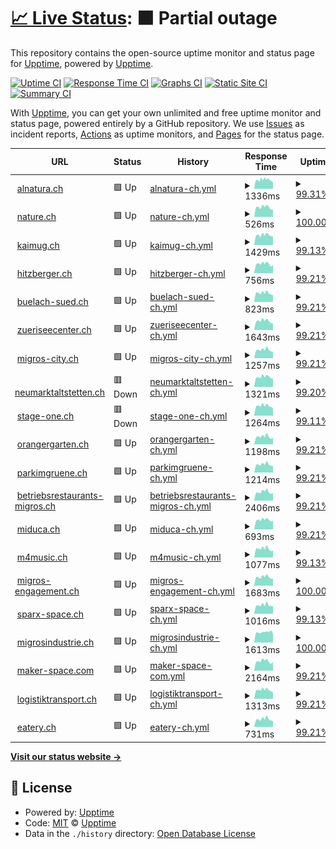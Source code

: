 # [📈 Live Status](https://upptime.github.io/upptime): <!--live status--> **🟧 Partial outage**

This repository contains the open-source uptime monitor and status page for [Upptime](https://upptime.js.org), powered by [Upptime](https://github.com/upptime/upptime).

[![Uptime CI](https://github.com/ASchmidt1024/uptime/workflows/Uptime%20CI/badge.svg)](https://github.com/ASchmidt1024/uptime/actions?query=workflow%3A%22Uptime+CI%22)
[![Response Time CI](https://github.com/ASchmidt1024/uptime/workflows/Response%20Time%20CI/badge.svg)](https://github.com/ASchmidt1024/uptime/actions?query=workflow%3A%22Response+Time+CI%22)
[![Graphs CI](https://github.com/ASchmidt1024/uptime/workflows/Graphs%20CI/badge.svg)](https://github.com/ASchmidt1024/uptime/actions?query=workflow%3A%22Graphs+CI%22)
[![Static Site CI](https://github.com/ASchmidt1024/uptime/workflows/Static%20Site%20CI/badge.svg)](https://github.com/ASchmidt1024/uptime/actions?query=workflow%3A%22Static+Site+CI%22)
[![Summary CI](https://github.com/ASchmidt1024/uptime/workflows/Summary%20CI/badge.svg)](https://github.com/ASchmidt1024/uptime/actions?query=workflow%3A%22Summary+CI%22)

With [Upptime](https://upptime.js.org), you can get your own unlimited and free uptime monitor and status page, powered entirely by a GitHub repository. We use [Issues](https://github.com/upptime/upptime/issues) as incident reports, [Actions](https://github.com/ASchmidt1024/uptime/actions) as uptime monitors, and [Pages](https://upptime.github.io/upptime) for the status page.

<!--start: status pages-->
<!-- This summary is generated by Upptime (https://github.com/upptime/upptime) -->
<!-- Do not edit this manually, your changes will be overwritten -->
<!-- prettier-ignore -->
| URL | Status | History | Response Time | Uptime |
| --- | ------ | ------- | ------------- | ------ |
| <img alt="" src="https://icons.duckduckgo.com/ip3/www.alnatura.ch.ico" height="13"> [alnatura.ch](https://www.alnatura.ch/) | 🟩 Up | [alnatura-ch.yml](https://github.com/ASchmidt1024/uptime/commits/HEAD/history/alnatura-ch.yml) | <details><summary><img alt="Response time graph" src="./graphs/alnatura-ch/response-time-week.png" height="20"> 1336ms</summary><br><a href="https://ASchmidt1024.github.io/uptime/history/alnatura-ch"><img alt="Response time 1031" src="https://img.shields.io/endpoint?url=https%3A%2F%2Fraw.githubusercontent.com%2FASchmidt1024%2Fuptime%2FHEAD%2Fapi%2Falnatura-ch%2Fresponse-time.json"></a><br><a href="https://ASchmidt1024.github.io/uptime/history/alnatura-ch"><img alt="24-hour response time 2938" src="https://img.shields.io/endpoint?url=https%3A%2F%2Fraw.githubusercontent.com%2FASchmidt1024%2Fuptime%2FHEAD%2Fapi%2Falnatura-ch%2Fresponse-time-day.json"></a><br><a href="https://ASchmidt1024.github.io/uptime/history/alnatura-ch"><img alt="7-day response time 1336" src="https://img.shields.io/endpoint?url=https%3A%2F%2Fraw.githubusercontent.com%2FASchmidt1024%2Fuptime%2FHEAD%2Fapi%2Falnatura-ch%2Fresponse-time-week.json"></a><br><a href="https://ASchmidt1024.github.io/uptime/history/alnatura-ch"><img alt="30-day response time 1031" src="https://img.shields.io/endpoint?url=https%3A%2F%2Fraw.githubusercontent.com%2FASchmidt1024%2Fuptime%2FHEAD%2Fapi%2Falnatura-ch%2Fresponse-time-month.json"></a><br><a href="https://ASchmidt1024.github.io/uptime/history/alnatura-ch"><img alt="1-year response time 1031" src="https://img.shields.io/endpoint?url=https%3A%2F%2Fraw.githubusercontent.com%2FASchmidt1024%2Fuptime%2FHEAD%2Fapi%2Falnatura-ch%2Fresponse-time-year.json"></a></details> | <details><summary><a href="https://ASchmidt1024.github.io/uptime/history/alnatura-ch">99.31%</a></summary><a href="https://ASchmidt1024.github.io/uptime/history/alnatura-ch"><img alt="All-time uptime 99.80%" src="https://img.shields.io/endpoint?url=https%3A%2F%2Fraw.githubusercontent.com%2FASchmidt1024%2Fuptime%2FHEAD%2Fapi%2Falnatura-ch%2Fuptime.json"></a><br><a href="https://ASchmidt1024.github.io/uptime/history/alnatura-ch"><img alt="24-hour uptime 95.19%" src="https://img.shields.io/endpoint?url=https%3A%2F%2Fraw.githubusercontent.com%2FASchmidt1024%2Fuptime%2FHEAD%2Fapi%2Falnatura-ch%2Fuptime-day.json"></a><br><a href="https://ASchmidt1024.github.io/uptime/history/alnatura-ch"><img alt="7-day uptime 99.31%" src="https://img.shields.io/endpoint?url=https%3A%2F%2Fraw.githubusercontent.com%2FASchmidt1024%2Fuptime%2FHEAD%2Fapi%2Falnatura-ch%2Fuptime-week.json"></a><br><a href="https://ASchmidt1024.github.io/uptime/history/alnatura-ch"><img alt="30-day uptime 99.80%" src="https://img.shields.io/endpoint?url=https%3A%2F%2Fraw.githubusercontent.com%2FASchmidt1024%2Fuptime%2FHEAD%2Fapi%2Falnatura-ch%2Fuptime-month.json"></a><br><a href="https://ASchmidt1024.github.io/uptime/history/alnatura-ch"><img alt="1-year uptime 99.80%" src="https://img.shields.io/endpoint?url=https%3A%2F%2Fraw.githubusercontent.com%2FASchmidt1024%2Fuptime%2FHEAD%2Fapi%2Falnatura-ch%2Fuptime-year.json"></a></details>
| <img alt="" src="https://icons.duckduckgo.com/ip3/nature.ch.ico" height="13"> [nature.ch](https://nature.ch/) | 🟩 Up | [nature-ch.yml](https://github.com/ASchmidt1024/uptime/commits/HEAD/history/nature-ch.yml) | <details><summary><img alt="Response time graph" src="./graphs/nature-ch/response-time-week.png" height="20"> 526ms</summary><br><a href="https://ASchmidt1024.github.io/uptime/history/nature-ch"><img alt="Response time 642" src="https://img.shields.io/endpoint?url=https%3A%2F%2Fraw.githubusercontent.com%2FASchmidt1024%2Fuptime%2FHEAD%2Fapi%2Fnature-ch%2Fresponse-time.json"></a><br><a href="https://ASchmidt1024.github.io/uptime/history/nature-ch"><img alt="24-hour response time 397" src="https://img.shields.io/endpoint?url=https%3A%2F%2Fraw.githubusercontent.com%2FASchmidt1024%2Fuptime%2FHEAD%2Fapi%2Fnature-ch%2Fresponse-time-day.json"></a><br><a href="https://ASchmidt1024.github.io/uptime/history/nature-ch"><img alt="7-day response time 526" src="https://img.shields.io/endpoint?url=https%3A%2F%2Fraw.githubusercontent.com%2FASchmidt1024%2Fuptime%2FHEAD%2Fapi%2Fnature-ch%2Fresponse-time-week.json"></a><br><a href="https://ASchmidt1024.github.io/uptime/history/nature-ch"><img alt="30-day response time 642" src="https://img.shields.io/endpoint?url=https%3A%2F%2Fraw.githubusercontent.com%2FASchmidt1024%2Fuptime%2FHEAD%2Fapi%2Fnature-ch%2Fresponse-time-month.json"></a><br><a href="https://ASchmidt1024.github.io/uptime/history/nature-ch"><img alt="1-year response time 642" src="https://img.shields.io/endpoint?url=https%3A%2F%2Fraw.githubusercontent.com%2FASchmidt1024%2Fuptime%2FHEAD%2Fapi%2Fnature-ch%2Fresponse-time-year.json"></a></details> | <details><summary><a href="https://ASchmidt1024.github.io/uptime/history/nature-ch">100.00%</a></summary><a href="https://ASchmidt1024.github.io/uptime/history/nature-ch"><img alt="All-time uptime 100.00%" src="https://img.shields.io/endpoint?url=https%3A%2F%2Fraw.githubusercontent.com%2FASchmidt1024%2Fuptime%2FHEAD%2Fapi%2Fnature-ch%2Fuptime.json"></a><br><a href="https://ASchmidt1024.github.io/uptime/history/nature-ch"><img alt="24-hour uptime 100.00%" src="https://img.shields.io/endpoint?url=https%3A%2F%2Fraw.githubusercontent.com%2FASchmidt1024%2Fuptime%2FHEAD%2Fapi%2Fnature-ch%2Fuptime-day.json"></a><br><a href="https://ASchmidt1024.github.io/uptime/history/nature-ch"><img alt="7-day uptime 100.00%" src="https://img.shields.io/endpoint?url=https%3A%2F%2Fraw.githubusercontent.com%2FASchmidt1024%2Fuptime%2FHEAD%2Fapi%2Fnature-ch%2Fuptime-week.json"></a><br><a href="https://ASchmidt1024.github.io/uptime/history/nature-ch"><img alt="30-day uptime 100.00%" src="https://img.shields.io/endpoint?url=https%3A%2F%2Fraw.githubusercontent.com%2FASchmidt1024%2Fuptime%2FHEAD%2Fapi%2Fnature-ch%2Fuptime-month.json"></a><br><a href="https://ASchmidt1024.github.io/uptime/history/nature-ch"><img alt="1-year uptime 100.00%" src="https://img.shields.io/endpoint?url=https%3A%2F%2Fraw.githubusercontent.com%2FASchmidt1024%2Fuptime%2FHEAD%2Fapi%2Fnature-ch%2Fuptime-year.json"></a></details>
| <img alt="" src="https://icons.duckduckgo.com/ip3/www.kaimug.ch.ico" height="13"> [kaimug.ch](https://www.kaimug.ch/) | 🟩 Up | [kaimug-ch.yml](https://github.com/ASchmidt1024/uptime/commits/HEAD/history/kaimug-ch.yml) | <details><summary><img alt="Response time graph" src="./graphs/kaimug-ch/response-time-week.png" height="20"> 1429ms</summary><br><a href="https://ASchmidt1024.github.io/uptime/history/kaimug-ch"><img alt="Response time 1122" src="https://img.shields.io/endpoint?url=https%3A%2F%2Fraw.githubusercontent.com%2FASchmidt1024%2Fuptime%2FHEAD%2Fapi%2Fkaimug-ch%2Fresponse-time.json"></a><br><a href="https://ASchmidt1024.github.io/uptime/history/kaimug-ch"><img alt="24-hour response time 3129" src="https://img.shields.io/endpoint?url=https%3A%2F%2Fraw.githubusercontent.com%2FASchmidt1024%2Fuptime%2FHEAD%2Fapi%2Fkaimug-ch%2Fresponse-time-day.json"></a><br><a href="https://ASchmidt1024.github.io/uptime/history/kaimug-ch"><img alt="7-day response time 1429" src="https://img.shields.io/endpoint?url=https%3A%2F%2Fraw.githubusercontent.com%2FASchmidt1024%2Fuptime%2FHEAD%2Fapi%2Fkaimug-ch%2Fresponse-time-week.json"></a><br><a href="https://ASchmidt1024.github.io/uptime/history/kaimug-ch"><img alt="30-day response time 1122" src="https://img.shields.io/endpoint?url=https%3A%2F%2Fraw.githubusercontent.com%2FASchmidt1024%2Fuptime%2FHEAD%2Fapi%2Fkaimug-ch%2Fresponse-time-month.json"></a><br><a href="https://ASchmidt1024.github.io/uptime/history/kaimug-ch"><img alt="1-year response time 1122" src="https://img.shields.io/endpoint?url=https%3A%2F%2Fraw.githubusercontent.com%2FASchmidt1024%2Fuptime%2FHEAD%2Fapi%2Fkaimug-ch%2Fresponse-time-year.json"></a></details> | <details><summary><a href="https://ASchmidt1024.github.io/uptime/history/kaimug-ch">99.13%</a></summary><a href="https://ASchmidt1024.github.io/uptime/history/kaimug-ch"><img alt="All-time uptime 99.75%" src="https://img.shields.io/endpoint?url=https%3A%2F%2Fraw.githubusercontent.com%2FASchmidt1024%2Fuptime%2FHEAD%2Fapi%2Fkaimug-ch%2Fuptime.json"></a><br><a href="https://ASchmidt1024.github.io/uptime/history/kaimug-ch"><img alt="24-hour uptime 93.88%" src="https://img.shields.io/endpoint?url=https%3A%2F%2Fraw.githubusercontent.com%2FASchmidt1024%2Fuptime%2FHEAD%2Fapi%2Fkaimug-ch%2Fuptime-day.json"></a><br><a href="https://ASchmidt1024.github.io/uptime/history/kaimug-ch"><img alt="7-day uptime 99.13%" src="https://img.shields.io/endpoint?url=https%3A%2F%2Fraw.githubusercontent.com%2FASchmidt1024%2Fuptime%2FHEAD%2Fapi%2Fkaimug-ch%2Fuptime-week.json"></a><br><a href="https://ASchmidt1024.github.io/uptime/history/kaimug-ch"><img alt="30-day uptime 99.75%" src="https://img.shields.io/endpoint?url=https%3A%2F%2Fraw.githubusercontent.com%2FASchmidt1024%2Fuptime%2FHEAD%2Fapi%2Fkaimug-ch%2Fuptime-month.json"></a><br><a href="https://ASchmidt1024.github.io/uptime/history/kaimug-ch"><img alt="1-year uptime 99.75%" src="https://img.shields.io/endpoint?url=https%3A%2F%2Fraw.githubusercontent.com%2FASchmidt1024%2Fuptime%2FHEAD%2Fapi%2Fkaimug-ch%2Fuptime-year.json"></a></details>
| <img alt="" src="https://icons.duckduckgo.com/ip3/www.hitzberger.ch.ico" height="13"> [hitzberger.ch](https://www.hitzberger.ch/) | 🟩 Up | [hitzberger-ch.yml](https://github.com/ASchmidt1024/uptime/commits/HEAD/history/hitzberger-ch.yml) | <details><summary><img alt="Response time graph" src="./graphs/hitzberger-ch/response-time-week.png" height="20"> 756ms</summary><br><a href="https://ASchmidt1024.github.io/uptime/history/hitzberger-ch"><img alt="Response time 742" src="https://img.shields.io/endpoint?url=https%3A%2F%2Fraw.githubusercontent.com%2FASchmidt1024%2Fuptime%2FHEAD%2Fapi%2Fhitzberger-ch%2Fresponse-time.json"></a><br><a href="https://ASchmidt1024.github.io/uptime/history/hitzberger-ch"><img alt="24-hour response time 793" src="https://img.shields.io/endpoint?url=https%3A%2F%2Fraw.githubusercontent.com%2FASchmidt1024%2Fuptime%2FHEAD%2Fapi%2Fhitzberger-ch%2Fresponse-time-day.json"></a><br><a href="https://ASchmidt1024.github.io/uptime/history/hitzberger-ch"><img alt="7-day response time 756" src="https://img.shields.io/endpoint?url=https%3A%2F%2Fraw.githubusercontent.com%2FASchmidt1024%2Fuptime%2FHEAD%2Fapi%2Fhitzberger-ch%2Fresponse-time-week.json"></a><br><a href="https://ASchmidt1024.github.io/uptime/history/hitzberger-ch"><img alt="30-day response time 742" src="https://img.shields.io/endpoint?url=https%3A%2F%2Fraw.githubusercontent.com%2FASchmidt1024%2Fuptime%2FHEAD%2Fapi%2Fhitzberger-ch%2Fresponse-time-month.json"></a><br><a href="https://ASchmidt1024.github.io/uptime/history/hitzberger-ch"><img alt="1-year response time 742" src="https://img.shields.io/endpoint?url=https%3A%2F%2Fraw.githubusercontent.com%2FASchmidt1024%2Fuptime%2FHEAD%2Fapi%2Fhitzberger-ch%2Fresponse-time-year.json"></a></details> | <details><summary><a href="https://ASchmidt1024.github.io/uptime/history/hitzberger-ch">99.21%</a></summary><a href="https://ASchmidt1024.github.io/uptime/history/hitzberger-ch"><img alt="All-time uptime 99.77%" src="https://img.shields.io/endpoint?url=https%3A%2F%2Fraw.githubusercontent.com%2FASchmidt1024%2Fuptime%2FHEAD%2Fapi%2Fhitzberger-ch%2Fuptime.json"></a><br><a href="https://ASchmidt1024.github.io/uptime/history/hitzberger-ch"><img alt="24-hour uptime 94.48%" src="https://img.shields.io/endpoint?url=https%3A%2F%2Fraw.githubusercontent.com%2FASchmidt1024%2Fuptime%2FHEAD%2Fapi%2Fhitzberger-ch%2Fuptime-day.json"></a><br><a href="https://ASchmidt1024.github.io/uptime/history/hitzberger-ch"><img alt="7-day uptime 99.21%" src="https://img.shields.io/endpoint?url=https%3A%2F%2Fraw.githubusercontent.com%2FASchmidt1024%2Fuptime%2FHEAD%2Fapi%2Fhitzberger-ch%2Fuptime-week.json"></a><br><a href="https://ASchmidt1024.github.io/uptime/history/hitzberger-ch"><img alt="30-day uptime 99.77%" src="https://img.shields.io/endpoint?url=https%3A%2F%2Fraw.githubusercontent.com%2FASchmidt1024%2Fuptime%2FHEAD%2Fapi%2Fhitzberger-ch%2Fuptime-month.json"></a><br><a href="https://ASchmidt1024.github.io/uptime/history/hitzberger-ch"><img alt="1-year uptime 99.77%" src="https://img.shields.io/endpoint?url=https%3A%2F%2Fraw.githubusercontent.com%2FASchmidt1024%2Fuptime%2FHEAD%2Fapi%2Fhitzberger-ch%2Fuptime-year.json"></a></details>
| <img alt="" src="https://icons.duckduckgo.com/ip3/www.buelach-sued.ch.ico" height="13"> [buelach-sued.ch](https://www.buelach-sued.ch/) | 🟩 Up | [buelach-sued-ch.yml](https://github.com/ASchmidt1024/uptime/commits/HEAD/history/buelach-sued-ch.yml) | <details><summary><img alt="Response time graph" src="./graphs/buelach-sued-ch/response-time-week.png" height="20"> 823ms</summary><br><a href="https://ASchmidt1024.github.io/uptime/history/buelach-sued-ch"><img alt="Response time 817" src="https://img.shields.io/endpoint?url=https%3A%2F%2Fraw.githubusercontent.com%2FASchmidt1024%2Fuptime%2FHEAD%2Fapi%2Fbuelach-sued-ch%2Fresponse-time.json"></a><br><a href="https://ASchmidt1024.github.io/uptime/history/buelach-sued-ch"><img alt="24-hour response time 751" src="https://img.shields.io/endpoint?url=https%3A%2F%2Fraw.githubusercontent.com%2FASchmidt1024%2Fuptime%2FHEAD%2Fapi%2Fbuelach-sued-ch%2Fresponse-time-day.json"></a><br><a href="https://ASchmidt1024.github.io/uptime/history/buelach-sued-ch"><img alt="7-day response time 823" src="https://img.shields.io/endpoint?url=https%3A%2F%2Fraw.githubusercontent.com%2FASchmidt1024%2Fuptime%2FHEAD%2Fapi%2Fbuelach-sued-ch%2Fresponse-time-week.json"></a><br><a href="https://ASchmidt1024.github.io/uptime/history/buelach-sued-ch"><img alt="30-day response time 817" src="https://img.shields.io/endpoint?url=https%3A%2F%2Fraw.githubusercontent.com%2FASchmidt1024%2Fuptime%2FHEAD%2Fapi%2Fbuelach-sued-ch%2Fresponse-time-month.json"></a><br><a href="https://ASchmidt1024.github.io/uptime/history/buelach-sued-ch"><img alt="1-year response time 817" src="https://img.shields.io/endpoint?url=https%3A%2F%2Fraw.githubusercontent.com%2FASchmidt1024%2Fuptime%2FHEAD%2Fapi%2Fbuelach-sued-ch%2Fresponse-time-year.json"></a></details> | <details><summary><a href="https://ASchmidt1024.github.io/uptime/history/buelach-sued-ch">99.21%</a></summary><a href="https://ASchmidt1024.github.io/uptime/history/buelach-sued-ch"><img alt="All-time uptime 99.77%" src="https://img.shields.io/endpoint?url=https%3A%2F%2Fraw.githubusercontent.com%2FASchmidt1024%2Fuptime%2FHEAD%2Fapi%2Fbuelach-sued-ch%2Fuptime.json"></a><br><a href="https://ASchmidt1024.github.io/uptime/history/buelach-sued-ch"><img alt="24-hour uptime 94.48%" src="https://img.shields.io/endpoint?url=https%3A%2F%2Fraw.githubusercontent.com%2FASchmidt1024%2Fuptime%2FHEAD%2Fapi%2Fbuelach-sued-ch%2Fuptime-day.json"></a><br><a href="https://ASchmidt1024.github.io/uptime/history/buelach-sued-ch"><img alt="7-day uptime 99.21%" src="https://img.shields.io/endpoint?url=https%3A%2F%2Fraw.githubusercontent.com%2FASchmidt1024%2Fuptime%2FHEAD%2Fapi%2Fbuelach-sued-ch%2Fuptime-week.json"></a><br><a href="https://ASchmidt1024.github.io/uptime/history/buelach-sued-ch"><img alt="30-day uptime 99.77%" src="https://img.shields.io/endpoint?url=https%3A%2F%2Fraw.githubusercontent.com%2FASchmidt1024%2Fuptime%2FHEAD%2Fapi%2Fbuelach-sued-ch%2Fuptime-month.json"></a><br><a href="https://ASchmidt1024.github.io/uptime/history/buelach-sued-ch"><img alt="1-year uptime 99.77%" src="https://img.shields.io/endpoint?url=https%3A%2F%2Fraw.githubusercontent.com%2FASchmidt1024%2Fuptime%2FHEAD%2Fapi%2Fbuelach-sued-ch%2Fuptime-year.json"></a></details>
| <img alt="" src="https://icons.duckduckgo.com/ip3/www.zueriseecenter.ch.ico" height="13"> [zueriseecenter.ch](https://www.zueriseecenter.ch/) | 🟩 Up | [zueriseecenter-ch.yml](https://github.com/ASchmidt1024/uptime/commits/HEAD/history/zueriseecenter-ch.yml) | <details><summary><img alt="Response time graph" src="./graphs/zueriseecenter-ch/response-time-week.png" height="20"> 1643ms</summary><br><a href="https://ASchmidt1024.github.io/uptime/history/zueriseecenter-ch"><img alt="Response time 1022" src="https://img.shields.io/endpoint?url=https%3A%2F%2Fraw.githubusercontent.com%2FASchmidt1024%2Fuptime%2FHEAD%2Fapi%2Fzueriseecenter-ch%2Fresponse-time.json"></a><br><a href="https://ASchmidt1024.github.io/uptime/history/zueriseecenter-ch"><img alt="24-hour response time 4067" src="https://img.shields.io/endpoint?url=https%3A%2F%2Fraw.githubusercontent.com%2FASchmidt1024%2Fuptime%2FHEAD%2Fapi%2Fzueriseecenter-ch%2Fresponse-time-day.json"></a><br><a href="https://ASchmidt1024.github.io/uptime/history/zueriseecenter-ch"><img alt="7-day response time 1643" src="https://img.shields.io/endpoint?url=https%3A%2F%2Fraw.githubusercontent.com%2FASchmidt1024%2Fuptime%2FHEAD%2Fapi%2Fzueriseecenter-ch%2Fresponse-time-week.json"></a><br><a href="https://ASchmidt1024.github.io/uptime/history/zueriseecenter-ch"><img alt="30-day response time 1022" src="https://img.shields.io/endpoint?url=https%3A%2F%2Fraw.githubusercontent.com%2FASchmidt1024%2Fuptime%2FHEAD%2Fapi%2Fzueriseecenter-ch%2Fresponse-time-month.json"></a><br><a href="https://ASchmidt1024.github.io/uptime/history/zueriseecenter-ch"><img alt="1-year response time 1022" src="https://img.shields.io/endpoint?url=https%3A%2F%2Fraw.githubusercontent.com%2FASchmidt1024%2Fuptime%2FHEAD%2Fapi%2Fzueriseecenter-ch%2Fresponse-time-year.json"></a></details> | <details><summary><a href="https://ASchmidt1024.github.io/uptime/history/zueriseecenter-ch">99.21%</a></summary><a href="https://ASchmidt1024.github.io/uptime/history/zueriseecenter-ch"><img alt="All-time uptime 99.77%" src="https://img.shields.io/endpoint?url=https%3A%2F%2Fraw.githubusercontent.com%2FASchmidt1024%2Fuptime%2FHEAD%2Fapi%2Fzueriseecenter-ch%2Fuptime.json"></a><br><a href="https://ASchmidt1024.github.io/uptime/history/zueriseecenter-ch"><img alt="24-hour uptime 94.45%" src="https://img.shields.io/endpoint?url=https%3A%2F%2Fraw.githubusercontent.com%2FASchmidt1024%2Fuptime%2FHEAD%2Fapi%2Fzueriseecenter-ch%2Fuptime-day.json"></a><br><a href="https://ASchmidt1024.github.io/uptime/history/zueriseecenter-ch"><img alt="7-day uptime 99.21%" src="https://img.shields.io/endpoint?url=https%3A%2F%2Fraw.githubusercontent.com%2FASchmidt1024%2Fuptime%2FHEAD%2Fapi%2Fzueriseecenter-ch%2Fuptime-week.json"></a><br><a href="https://ASchmidt1024.github.io/uptime/history/zueriseecenter-ch"><img alt="30-day uptime 99.77%" src="https://img.shields.io/endpoint?url=https%3A%2F%2Fraw.githubusercontent.com%2FASchmidt1024%2Fuptime%2FHEAD%2Fapi%2Fzueriseecenter-ch%2Fuptime-month.json"></a><br><a href="https://ASchmidt1024.github.io/uptime/history/zueriseecenter-ch"><img alt="1-year uptime 99.77%" src="https://img.shields.io/endpoint?url=https%3A%2F%2Fraw.githubusercontent.com%2FASchmidt1024%2Fuptime%2FHEAD%2Fapi%2Fzueriseecenter-ch%2Fuptime-year.json"></a></details>
| <img alt="" src="https://icons.duckduckgo.com/ip3/www.migros-city.ch.ico" height="13"> [migros-city.ch](https://www.migros-city.ch/) | 🟩 Up | [migros-city-ch.yml](https://github.com/ASchmidt1024/uptime/commits/HEAD/history/migros-city-ch.yml) | <details><summary><img alt="Response time graph" src="./graphs/migros-city-ch/response-time-week.png" height="20"> 1257ms</summary><br><a href="https://ASchmidt1024.github.io/uptime/history/migros-city-ch"><img alt="Response time 909" src="https://img.shields.io/endpoint?url=https%3A%2F%2Fraw.githubusercontent.com%2FASchmidt1024%2Fuptime%2FHEAD%2Fapi%2Fmigros-city-ch%2Fresponse-time.json"></a><br><a href="https://ASchmidt1024.github.io/uptime/history/migros-city-ch"><img alt="24-hour response time 2479" src="https://img.shields.io/endpoint?url=https%3A%2F%2Fraw.githubusercontent.com%2FASchmidt1024%2Fuptime%2FHEAD%2Fapi%2Fmigros-city-ch%2Fresponse-time-day.json"></a><br><a href="https://ASchmidt1024.github.io/uptime/history/migros-city-ch"><img alt="7-day response time 1257" src="https://img.shields.io/endpoint?url=https%3A%2F%2Fraw.githubusercontent.com%2FASchmidt1024%2Fuptime%2FHEAD%2Fapi%2Fmigros-city-ch%2Fresponse-time-week.json"></a><br><a href="https://ASchmidt1024.github.io/uptime/history/migros-city-ch"><img alt="30-day response time 909" src="https://img.shields.io/endpoint?url=https%3A%2F%2Fraw.githubusercontent.com%2FASchmidt1024%2Fuptime%2FHEAD%2Fapi%2Fmigros-city-ch%2Fresponse-time-month.json"></a><br><a href="https://ASchmidt1024.github.io/uptime/history/migros-city-ch"><img alt="1-year response time 909" src="https://img.shields.io/endpoint?url=https%3A%2F%2Fraw.githubusercontent.com%2FASchmidt1024%2Fuptime%2FHEAD%2Fapi%2Fmigros-city-ch%2Fresponse-time-year.json"></a></details> | <details><summary><a href="https://ASchmidt1024.github.io/uptime/history/migros-city-ch">99.21%</a></summary><a href="https://ASchmidt1024.github.io/uptime/history/migros-city-ch"><img alt="All-time uptime 99.77%" src="https://img.shields.io/endpoint?url=https%3A%2F%2Fraw.githubusercontent.com%2FASchmidt1024%2Fuptime%2FHEAD%2Fapi%2Fmigros-city-ch%2Fuptime.json"></a><br><a href="https://ASchmidt1024.github.io/uptime/history/migros-city-ch"><img alt="24-hour uptime 94.46%" src="https://img.shields.io/endpoint?url=https%3A%2F%2Fraw.githubusercontent.com%2FASchmidt1024%2Fuptime%2FHEAD%2Fapi%2Fmigros-city-ch%2Fuptime-day.json"></a><br><a href="https://ASchmidt1024.github.io/uptime/history/migros-city-ch"><img alt="7-day uptime 99.21%" src="https://img.shields.io/endpoint?url=https%3A%2F%2Fraw.githubusercontent.com%2FASchmidt1024%2Fuptime%2FHEAD%2Fapi%2Fmigros-city-ch%2Fuptime-week.json"></a><br><a href="https://ASchmidt1024.github.io/uptime/history/migros-city-ch"><img alt="30-day uptime 99.77%" src="https://img.shields.io/endpoint?url=https%3A%2F%2Fraw.githubusercontent.com%2FASchmidt1024%2Fuptime%2FHEAD%2Fapi%2Fmigros-city-ch%2Fuptime-month.json"></a><br><a href="https://ASchmidt1024.github.io/uptime/history/migros-city-ch"><img alt="1-year uptime 99.77%" src="https://img.shields.io/endpoint?url=https%3A%2F%2Fraw.githubusercontent.com%2FASchmidt1024%2Fuptime%2FHEAD%2Fapi%2Fmigros-city-ch%2Fuptime-year.json"></a></details>
| <img alt="" src="https://icons.duckduckgo.com/ip3/www.neumarktaltstetten.ch.ico" height="13"> [neumarktaltstetten.ch](https://www.neumarktaltstetten.ch/) | 🟥 Down | [neumarktaltstetten-ch.yml](https://github.com/ASchmidt1024/uptime/commits/HEAD/history/neumarktaltstetten-ch.yml) | <details><summary><img alt="Response time graph" src="./graphs/neumarktaltstetten-ch/response-time-week.png" height="20"> 1321ms</summary><br><a href="https://ASchmidt1024.github.io/uptime/history/neumarktaltstetten-ch"><img alt="Response time 914" src="https://img.shields.io/endpoint?url=https%3A%2F%2Fraw.githubusercontent.com%2FASchmidt1024%2Fuptime%2FHEAD%2Fapi%2Fneumarktaltstetten-ch%2Fresponse-time.json"></a><br><a href="https://ASchmidt1024.github.io/uptime/history/neumarktaltstetten-ch"><img alt="24-hour response time 3425" src="https://img.shields.io/endpoint?url=https%3A%2F%2Fraw.githubusercontent.com%2FASchmidt1024%2Fuptime%2FHEAD%2Fapi%2Fneumarktaltstetten-ch%2Fresponse-time-day.json"></a><br><a href="https://ASchmidt1024.github.io/uptime/history/neumarktaltstetten-ch"><img alt="7-day response time 1321" src="https://img.shields.io/endpoint?url=https%3A%2F%2Fraw.githubusercontent.com%2FASchmidt1024%2Fuptime%2FHEAD%2Fapi%2Fneumarktaltstetten-ch%2Fresponse-time-week.json"></a><br><a href="https://ASchmidt1024.github.io/uptime/history/neumarktaltstetten-ch"><img alt="30-day response time 914" src="https://img.shields.io/endpoint?url=https%3A%2F%2Fraw.githubusercontent.com%2FASchmidt1024%2Fuptime%2FHEAD%2Fapi%2Fneumarktaltstetten-ch%2Fresponse-time-month.json"></a><br><a href="https://ASchmidt1024.github.io/uptime/history/neumarktaltstetten-ch"><img alt="1-year response time 914" src="https://img.shields.io/endpoint?url=https%3A%2F%2Fraw.githubusercontent.com%2FASchmidt1024%2Fuptime%2FHEAD%2Fapi%2Fneumarktaltstetten-ch%2Fresponse-time-year.json"></a></details> | <details><summary><a href="https://ASchmidt1024.github.io/uptime/history/neumarktaltstetten-ch">99.20%</a></summary><a href="https://ASchmidt1024.github.io/uptime/history/neumarktaltstetten-ch"><img alt="All-time uptime 99.77%" src="https://img.shields.io/endpoint?url=https%3A%2F%2Fraw.githubusercontent.com%2FASchmidt1024%2Fuptime%2FHEAD%2Fapi%2Fneumarktaltstetten-ch%2Fuptime.json"></a><br><a href="https://ASchmidt1024.github.io/uptime/history/neumarktaltstetten-ch"><img alt="24-hour uptime 94.38%" src="https://img.shields.io/endpoint?url=https%3A%2F%2Fraw.githubusercontent.com%2FASchmidt1024%2Fuptime%2FHEAD%2Fapi%2Fneumarktaltstetten-ch%2Fuptime-day.json"></a><br><a href="https://ASchmidt1024.github.io/uptime/history/neumarktaltstetten-ch"><img alt="7-day uptime 99.20%" src="https://img.shields.io/endpoint?url=https%3A%2F%2Fraw.githubusercontent.com%2FASchmidt1024%2Fuptime%2FHEAD%2Fapi%2Fneumarktaltstetten-ch%2Fuptime-week.json"></a><br><a href="https://ASchmidt1024.github.io/uptime/history/neumarktaltstetten-ch"><img alt="30-day uptime 99.77%" src="https://img.shields.io/endpoint?url=https%3A%2F%2Fraw.githubusercontent.com%2FASchmidt1024%2Fuptime%2FHEAD%2Fapi%2Fneumarktaltstetten-ch%2Fuptime-month.json"></a><br><a href="https://ASchmidt1024.github.io/uptime/history/neumarktaltstetten-ch"><img alt="1-year uptime 99.77%" src="https://img.shields.io/endpoint?url=https%3A%2F%2Fraw.githubusercontent.com%2FASchmidt1024%2Fuptime%2FHEAD%2Fapi%2Fneumarktaltstetten-ch%2Fuptime-year.json"></a></details>
| <img alt="" src="https://icons.duckduckgo.com/ip3/www.stage-one.ch.ico" height="13"> [stage-one.ch](https://www.stage-one.ch/) | 🟥 Down | [stage-one-ch.yml](https://github.com/ASchmidt1024/uptime/commits/HEAD/history/stage-one-ch.yml) | <details><summary><img alt="Response time graph" src="./graphs/stage-one-ch/response-time-week.png" height="20"> 1264ms</summary><br><a href="https://ASchmidt1024.github.io/uptime/history/stage-one-ch"><img alt="Response time 955" src="https://img.shields.io/endpoint?url=https%3A%2F%2Fraw.githubusercontent.com%2FASchmidt1024%2Fuptime%2FHEAD%2Fapi%2Fstage-one-ch%2Fresponse-time.json"></a><br><a href="https://ASchmidt1024.github.io/uptime/history/stage-one-ch"><img alt="24-hour response time 3173" src="https://img.shields.io/endpoint?url=https%3A%2F%2Fraw.githubusercontent.com%2FASchmidt1024%2Fuptime%2FHEAD%2Fapi%2Fstage-one-ch%2Fresponse-time-day.json"></a><br><a href="https://ASchmidt1024.github.io/uptime/history/stage-one-ch"><img alt="7-day response time 1264" src="https://img.shields.io/endpoint?url=https%3A%2F%2Fraw.githubusercontent.com%2FASchmidt1024%2Fuptime%2FHEAD%2Fapi%2Fstage-one-ch%2Fresponse-time-week.json"></a><br><a href="https://ASchmidt1024.github.io/uptime/history/stage-one-ch"><img alt="30-day response time 955" src="https://img.shields.io/endpoint?url=https%3A%2F%2Fraw.githubusercontent.com%2FASchmidt1024%2Fuptime%2FHEAD%2Fapi%2Fstage-one-ch%2Fresponse-time-month.json"></a><br><a href="https://ASchmidt1024.github.io/uptime/history/stage-one-ch"><img alt="1-year response time 955" src="https://img.shields.io/endpoint?url=https%3A%2F%2Fraw.githubusercontent.com%2FASchmidt1024%2Fuptime%2FHEAD%2Fapi%2Fstage-one-ch%2Fresponse-time-year.json"></a></details> | <details><summary><a href="https://ASchmidt1024.github.io/uptime/history/stage-one-ch">99.11%</a></summary><a href="https://ASchmidt1024.github.io/uptime/history/stage-one-ch"><img alt="All-time uptime 96.37%" src="https://img.shields.io/endpoint?url=https%3A%2F%2Fraw.githubusercontent.com%2FASchmidt1024%2Fuptime%2FHEAD%2Fapi%2Fstage-one-ch%2Fuptime.json"></a><br><a href="https://ASchmidt1024.github.io/uptime/history/stage-one-ch"><img alt="24-hour uptime 93.78%" src="https://img.shields.io/endpoint?url=https%3A%2F%2Fraw.githubusercontent.com%2FASchmidt1024%2Fuptime%2FHEAD%2Fapi%2Fstage-one-ch%2Fuptime-day.json"></a><br><a href="https://ASchmidt1024.github.io/uptime/history/stage-one-ch"><img alt="7-day uptime 99.11%" src="https://img.shields.io/endpoint?url=https%3A%2F%2Fraw.githubusercontent.com%2FASchmidt1024%2Fuptime%2FHEAD%2Fapi%2Fstage-one-ch%2Fuptime-week.json"></a><br><a href="https://ASchmidt1024.github.io/uptime/history/stage-one-ch"><img alt="30-day uptime 96.37%" src="https://img.shields.io/endpoint?url=https%3A%2F%2Fraw.githubusercontent.com%2FASchmidt1024%2Fuptime%2FHEAD%2Fapi%2Fstage-one-ch%2Fuptime-month.json"></a><br><a href="https://ASchmidt1024.github.io/uptime/history/stage-one-ch"><img alt="1-year uptime 96.37%" src="https://img.shields.io/endpoint?url=https%3A%2F%2Fraw.githubusercontent.com%2FASchmidt1024%2Fuptime%2FHEAD%2Fapi%2Fstage-one-ch%2Fuptime-year.json"></a></details>
| <img alt="" src="https://icons.duckduckgo.com/ip3/www.orangergarten.ch.ico" height="13"> [orangergarten.ch](https://www.orangergarten.ch/) | 🟩 Up | [orangergarten-ch.yml](https://github.com/ASchmidt1024/uptime/commits/HEAD/history/orangergarten-ch.yml) | <details><summary><img alt="Response time graph" src="./graphs/orangergarten-ch/response-time-week.png" height="20"> 1198ms</summary><br><a href="https://ASchmidt1024.github.io/uptime/history/orangergarten-ch"><img alt="Response time 862" src="https://img.shields.io/endpoint?url=https%3A%2F%2Fraw.githubusercontent.com%2FASchmidt1024%2Fuptime%2FHEAD%2Fapi%2Forangergarten-ch%2Fresponse-time.json"></a><br><a href="https://ASchmidt1024.github.io/uptime/history/orangergarten-ch"><img alt="24-hour response time 2419" src="https://img.shields.io/endpoint?url=https%3A%2F%2Fraw.githubusercontent.com%2FASchmidt1024%2Fuptime%2FHEAD%2Fapi%2Forangergarten-ch%2Fresponse-time-day.json"></a><br><a href="https://ASchmidt1024.github.io/uptime/history/orangergarten-ch"><img alt="7-day response time 1198" src="https://img.shields.io/endpoint?url=https%3A%2F%2Fraw.githubusercontent.com%2FASchmidt1024%2Fuptime%2FHEAD%2Fapi%2Forangergarten-ch%2Fresponse-time-week.json"></a><br><a href="https://ASchmidt1024.github.io/uptime/history/orangergarten-ch"><img alt="30-day response time 862" src="https://img.shields.io/endpoint?url=https%3A%2F%2Fraw.githubusercontent.com%2FASchmidt1024%2Fuptime%2FHEAD%2Fapi%2Forangergarten-ch%2Fresponse-time-month.json"></a><br><a href="https://ASchmidt1024.github.io/uptime/history/orangergarten-ch"><img alt="1-year response time 862" src="https://img.shields.io/endpoint?url=https%3A%2F%2Fraw.githubusercontent.com%2FASchmidt1024%2Fuptime%2FHEAD%2Fapi%2Forangergarten-ch%2Fresponse-time-year.json"></a></details> | <details><summary><a href="https://ASchmidt1024.github.io/uptime/history/orangergarten-ch">99.21%</a></summary><a href="https://ASchmidt1024.github.io/uptime/history/orangergarten-ch"><img alt="All-time uptime 99.77%" src="https://img.shields.io/endpoint?url=https%3A%2F%2Fraw.githubusercontent.com%2FASchmidt1024%2Fuptime%2FHEAD%2Fapi%2Forangergarten-ch%2Fuptime.json"></a><br><a href="https://ASchmidt1024.github.io/uptime/history/orangergarten-ch"><img alt="24-hour uptime 94.47%" src="https://img.shields.io/endpoint?url=https%3A%2F%2Fraw.githubusercontent.com%2FASchmidt1024%2Fuptime%2FHEAD%2Fapi%2Forangergarten-ch%2Fuptime-day.json"></a><br><a href="https://ASchmidt1024.github.io/uptime/history/orangergarten-ch"><img alt="7-day uptime 99.21%" src="https://img.shields.io/endpoint?url=https%3A%2F%2Fraw.githubusercontent.com%2FASchmidt1024%2Fuptime%2FHEAD%2Fapi%2Forangergarten-ch%2Fuptime-week.json"></a><br><a href="https://ASchmidt1024.github.io/uptime/history/orangergarten-ch"><img alt="30-day uptime 99.77%" src="https://img.shields.io/endpoint?url=https%3A%2F%2Fraw.githubusercontent.com%2FASchmidt1024%2Fuptime%2FHEAD%2Fapi%2Forangergarten-ch%2Fuptime-month.json"></a><br><a href="https://ASchmidt1024.github.io/uptime/history/orangergarten-ch"><img alt="1-year uptime 99.77%" src="https://img.shields.io/endpoint?url=https%3A%2F%2Fraw.githubusercontent.com%2FASchmidt1024%2Fuptime%2FHEAD%2Fapi%2Forangergarten-ch%2Fuptime-year.json"></a></details>
| <img alt="" src="https://icons.duckduckgo.com/ip3/www.parkimgruene.ch.ico" height="13"> [parkimgruene.ch](https://www.parkimgruene.ch/) | 🟩 Up | [parkimgruene-ch.yml](https://github.com/ASchmidt1024/uptime/commits/HEAD/history/parkimgruene-ch.yml) | <details><summary><img alt="Response time graph" src="./graphs/parkimgruene-ch/response-time-week.png" height="20"> 1214ms</summary><br><a href="https://ASchmidt1024.github.io/uptime/history/parkimgruene-ch"><img alt="Response time 1053" src="https://img.shields.io/endpoint?url=https%3A%2F%2Fraw.githubusercontent.com%2FASchmidt1024%2Fuptime%2FHEAD%2Fapi%2Fparkimgruene-ch%2Fresponse-time.json"></a><br><a href="https://ASchmidt1024.github.io/uptime/history/parkimgruene-ch"><img alt="24-hour response time 2382" src="https://img.shields.io/endpoint?url=https%3A%2F%2Fraw.githubusercontent.com%2FASchmidt1024%2Fuptime%2FHEAD%2Fapi%2Fparkimgruene-ch%2Fresponse-time-day.json"></a><br><a href="https://ASchmidt1024.github.io/uptime/history/parkimgruene-ch"><img alt="7-day response time 1214" src="https://img.shields.io/endpoint?url=https%3A%2F%2Fraw.githubusercontent.com%2FASchmidt1024%2Fuptime%2FHEAD%2Fapi%2Fparkimgruene-ch%2Fresponse-time-week.json"></a><br><a href="https://ASchmidt1024.github.io/uptime/history/parkimgruene-ch"><img alt="30-day response time 1053" src="https://img.shields.io/endpoint?url=https%3A%2F%2Fraw.githubusercontent.com%2FASchmidt1024%2Fuptime%2FHEAD%2Fapi%2Fparkimgruene-ch%2Fresponse-time-month.json"></a><br><a href="https://ASchmidt1024.github.io/uptime/history/parkimgruene-ch"><img alt="1-year response time 1053" src="https://img.shields.io/endpoint?url=https%3A%2F%2Fraw.githubusercontent.com%2FASchmidt1024%2Fuptime%2FHEAD%2Fapi%2Fparkimgruene-ch%2Fresponse-time-year.json"></a></details> | <details><summary><a href="https://ASchmidt1024.github.io/uptime/history/parkimgruene-ch">99.21%</a></summary><a href="https://ASchmidt1024.github.io/uptime/history/parkimgruene-ch"><img alt="All-time uptime 99.77%" src="https://img.shields.io/endpoint?url=https%3A%2F%2Fraw.githubusercontent.com%2FASchmidt1024%2Fuptime%2FHEAD%2Fapi%2Fparkimgruene-ch%2Fuptime.json"></a><br><a href="https://ASchmidt1024.github.io/uptime/history/parkimgruene-ch"><img alt="24-hour uptime 94.47%" src="https://img.shields.io/endpoint?url=https%3A%2F%2Fraw.githubusercontent.com%2FASchmidt1024%2Fuptime%2FHEAD%2Fapi%2Fparkimgruene-ch%2Fuptime-day.json"></a><br><a href="https://ASchmidt1024.github.io/uptime/history/parkimgruene-ch"><img alt="7-day uptime 99.21%" src="https://img.shields.io/endpoint?url=https%3A%2F%2Fraw.githubusercontent.com%2FASchmidt1024%2Fuptime%2FHEAD%2Fapi%2Fparkimgruene-ch%2Fuptime-week.json"></a><br><a href="https://ASchmidt1024.github.io/uptime/history/parkimgruene-ch"><img alt="30-day uptime 99.77%" src="https://img.shields.io/endpoint?url=https%3A%2F%2Fraw.githubusercontent.com%2FASchmidt1024%2Fuptime%2FHEAD%2Fapi%2Fparkimgruene-ch%2Fuptime-month.json"></a><br><a href="https://ASchmidt1024.github.io/uptime/history/parkimgruene-ch"><img alt="1-year uptime 99.77%" src="https://img.shields.io/endpoint?url=https%3A%2F%2Fraw.githubusercontent.com%2FASchmidt1024%2Fuptime%2FHEAD%2Fapi%2Fparkimgruene-ch%2Fuptime-year.json"></a></details>
| <img alt="" src="https://icons.duckduckgo.com/ip3/www.betriebsrestaurants-migros.ch.ico" height="13"> [betriebsrestaurants-migros.ch](https://www.betriebsrestaurants-migros.ch/) | 🟩 Up | [betriebsrestaurants-migros-ch.yml](https://github.com/ASchmidt1024/uptime/commits/HEAD/history/betriebsrestaurants-migros-ch.yml) | <details><summary><img alt="Response time graph" src="./graphs/betriebsrestaurants-migros-ch/response-time-week.png" height="20"> 2406ms</summary><br><a href="https://ASchmidt1024.github.io/uptime/history/betriebsrestaurants-migros-ch"><img alt="Response time 1300" src="https://img.shields.io/endpoint?url=https%3A%2F%2Fraw.githubusercontent.com%2FASchmidt1024%2Fuptime%2FHEAD%2Fapi%2Fbetriebsrestaurants-migros-ch%2Fresponse-time.json"></a><br><a href="https://ASchmidt1024.github.io/uptime/history/betriebsrestaurants-migros-ch"><img alt="24-hour response time 6615" src="https://img.shields.io/endpoint?url=https%3A%2F%2Fraw.githubusercontent.com%2FASchmidt1024%2Fuptime%2FHEAD%2Fapi%2Fbetriebsrestaurants-migros-ch%2Fresponse-time-day.json"></a><br><a href="https://ASchmidt1024.github.io/uptime/history/betriebsrestaurants-migros-ch"><img alt="7-day response time 2406" src="https://img.shields.io/endpoint?url=https%3A%2F%2Fraw.githubusercontent.com%2FASchmidt1024%2Fuptime%2FHEAD%2Fapi%2Fbetriebsrestaurants-migros-ch%2Fresponse-time-week.json"></a><br><a href="https://ASchmidt1024.github.io/uptime/history/betriebsrestaurants-migros-ch"><img alt="30-day response time 1300" src="https://img.shields.io/endpoint?url=https%3A%2F%2Fraw.githubusercontent.com%2FASchmidt1024%2Fuptime%2FHEAD%2Fapi%2Fbetriebsrestaurants-migros-ch%2Fresponse-time-month.json"></a><br><a href="https://ASchmidt1024.github.io/uptime/history/betriebsrestaurants-migros-ch"><img alt="1-year response time 1300" src="https://img.shields.io/endpoint?url=https%3A%2F%2Fraw.githubusercontent.com%2FASchmidt1024%2Fuptime%2FHEAD%2Fapi%2Fbetriebsrestaurants-migros-ch%2Fresponse-time-year.json"></a></details> | <details><summary><a href="https://ASchmidt1024.github.io/uptime/history/betriebsrestaurants-migros-ch">99.21%</a></summary><a href="https://ASchmidt1024.github.io/uptime/history/betriebsrestaurants-migros-ch"><img alt="All-time uptime 99.77%" src="https://img.shields.io/endpoint?url=https%3A%2F%2Fraw.githubusercontent.com%2FASchmidt1024%2Fuptime%2FHEAD%2Fapi%2Fbetriebsrestaurants-migros-ch%2Fuptime.json"></a><br><a href="https://ASchmidt1024.github.io/uptime/history/betriebsrestaurants-migros-ch"><img alt="24-hour uptime 94.45%" src="https://img.shields.io/endpoint?url=https%3A%2F%2Fraw.githubusercontent.com%2FASchmidt1024%2Fuptime%2FHEAD%2Fapi%2Fbetriebsrestaurants-migros-ch%2Fuptime-day.json"></a><br><a href="https://ASchmidt1024.github.io/uptime/history/betriebsrestaurants-migros-ch"><img alt="7-day uptime 99.21%" src="https://img.shields.io/endpoint?url=https%3A%2F%2Fraw.githubusercontent.com%2FASchmidt1024%2Fuptime%2FHEAD%2Fapi%2Fbetriebsrestaurants-migros-ch%2Fuptime-week.json"></a><br><a href="https://ASchmidt1024.github.io/uptime/history/betriebsrestaurants-migros-ch"><img alt="30-day uptime 99.77%" src="https://img.shields.io/endpoint?url=https%3A%2F%2Fraw.githubusercontent.com%2FASchmidt1024%2Fuptime%2FHEAD%2Fapi%2Fbetriebsrestaurants-migros-ch%2Fuptime-month.json"></a><br><a href="https://ASchmidt1024.github.io/uptime/history/betriebsrestaurants-migros-ch"><img alt="1-year uptime 99.77%" src="https://img.shields.io/endpoint?url=https%3A%2F%2Fraw.githubusercontent.com%2FASchmidt1024%2Fuptime%2FHEAD%2Fapi%2Fbetriebsrestaurants-migros-ch%2Fuptime-year.json"></a></details>
| <img alt="" src="https://icons.duckduckgo.com/ip3/www.miduca.ch.ico" height="13"> [miduca.ch](https://www.miduca.ch/) | 🟩 Up | [miduca-ch.yml](https://github.com/ASchmidt1024/uptime/commits/HEAD/history/miduca-ch.yml) | <details><summary><img alt="Response time graph" src="./graphs/miduca-ch/response-time-week.png" height="20"> 693ms</summary><br><a href="https://ASchmidt1024.github.io/uptime/history/miduca-ch"><img alt="Response time 670" src="https://img.shields.io/endpoint?url=https%3A%2F%2Fraw.githubusercontent.com%2FASchmidt1024%2Fuptime%2FHEAD%2Fapi%2Fmiduca-ch%2Fresponse-time.json"></a><br><a href="https://ASchmidt1024.github.io/uptime/history/miduca-ch"><img alt="24-hour response time 727" src="https://img.shields.io/endpoint?url=https%3A%2F%2Fraw.githubusercontent.com%2FASchmidt1024%2Fuptime%2FHEAD%2Fapi%2Fmiduca-ch%2Fresponse-time-day.json"></a><br><a href="https://ASchmidt1024.github.io/uptime/history/miduca-ch"><img alt="7-day response time 693" src="https://img.shields.io/endpoint?url=https%3A%2F%2Fraw.githubusercontent.com%2FASchmidt1024%2Fuptime%2FHEAD%2Fapi%2Fmiduca-ch%2Fresponse-time-week.json"></a><br><a href="https://ASchmidt1024.github.io/uptime/history/miduca-ch"><img alt="30-day response time 670" src="https://img.shields.io/endpoint?url=https%3A%2F%2Fraw.githubusercontent.com%2FASchmidt1024%2Fuptime%2FHEAD%2Fapi%2Fmiduca-ch%2Fresponse-time-month.json"></a><br><a href="https://ASchmidt1024.github.io/uptime/history/miduca-ch"><img alt="1-year response time 670" src="https://img.shields.io/endpoint?url=https%3A%2F%2Fraw.githubusercontent.com%2FASchmidt1024%2Fuptime%2FHEAD%2Fapi%2Fmiduca-ch%2Fresponse-time-year.json"></a></details> | <details><summary><a href="https://ASchmidt1024.github.io/uptime/history/miduca-ch">99.21%</a></summary><a href="https://ASchmidt1024.github.io/uptime/history/miduca-ch"><img alt="All-time uptime 99.77%" src="https://img.shields.io/endpoint?url=https%3A%2F%2Fraw.githubusercontent.com%2FASchmidt1024%2Fuptime%2FHEAD%2Fapi%2Fmiduca-ch%2Fuptime.json"></a><br><a href="https://ASchmidt1024.github.io/uptime/history/miduca-ch"><img alt="24-hour uptime 94.45%" src="https://img.shields.io/endpoint?url=https%3A%2F%2Fraw.githubusercontent.com%2FASchmidt1024%2Fuptime%2FHEAD%2Fapi%2Fmiduca-ch%2Fuptime-day.json"></a><br><a href="https://ASchmidt1024.github.io/uptime/history/miduca-ch"><img alt="7-day uptime 99.21%" src="https://img.shields.io/endpoint?url=https%3A%2F%2Fraw.githubusercontent.com%2FASchmidt1024%2Fuptime%2FHEAD%2Fapi%2Fmiduca-ch%2Fuptime-week.json"></a><br><a href="https://ASchmidt1024.github.io/uptime/history/miduca-ch"><img alt="30-day uptime 99.77%" src="https://img.shields.io/endpoint?url=https%3A%2F%2Fraw.githubusercontent.com%2FASchmidt1024%2Fuptime%2FHEAD%2Fapi%2Fmiduca-ch%2Fuptime-month.json"></a><br><a href="https://ASchmidt1024.github.io/uptime/history/miduca-ch"><img alt="1-year uptime 99.77%" src="https://img.shields.io/endpoint?url=https%3A%2F%2Fraw.githubusercontent.com%2FASchmidt1024%2Fuptime%2FHEAD%2Fapi%2Fmiduca-ch%2Fuptime-year.json"></a></details>
| <img alt="" src="https://icons.duckduckgo.com/ip3/www.m4music.ch.ico" height="13"> [m4music.ch](https://www.m4music.ch/) | 🟩 Up | [m4music-ch.yml](https://github.com/ASchmidt1024/uptime/commits/HEAD/history/m4music-ch.yml) | <details><summary><img alt="Response time graph" src="./graphs/m4music-ch/response-time-week.png" height="20"> 1077ms</summary><br><a href="https://ASchmidt1024.github.io/uptime/history/m4music-ch"><img alt="Response time 942" src="https://img.shields.io/endpoint?url=https%3A%2F%2Fraw.githubusercontent.com%2FASchmidt1024%2Fuptime%2FHEAD%2Fapi%2Fm4music-ch%2Fresponse-time.json"></a><br><a href="https://ASchmidt1024.github.io/uptime/history/m4music-ch"><img alt="24-hour response time 871" src="https://img.shields.io/endpoint?url=https%3A%2F%2Fraw.githubusercontent.com%2FASchmidt1024%2Fuptime%2FHEAD%2Fapi%2Fm4music-ch%2Fresponse-time-day.json"></a><br><a href="https://ASchmidt1024.github.io/uptime/history/m4music-ch"><img alt="7-day response time 1077" src="https://img.shields.io/endpoint?url=https%3A%2F%2Fraw.githubusercontent.com%2FASchmidt1024%2Fuptime%2FHEAD%2Fapi%2Fm4music-ch%2Fresponse-time-week.json"></a><br><a href="https://ASchmidt1024.github.io/uptime/history/m4music-ch"><img alt="30-day response time 942" src="https://img.shields.io/endpoint?url=https%3A%2F%2Fraw.githubusercontent.com%2FASchmidt1024%2Fuptime%2FHEAD%2Fapi%2Fm4music-ch%2Fresponse-time-month.json"></a><br><a href="https://ASchmidt1024.github.io/uptime/history/m4music-ch"><img alt="1-year response time 942" src="https://img.shields.io/endpoint?url=https%3A%2F%2Fraw.githubusercontent.com%2FASchmidt1024%2Fuptime%2FHEAD%2Fapi%2Fm4music-ch%2Fresponse-time-year.json"></a></details> | <details><summary><a href="https://ASchmidt1024.github.io/uptime/history/m4music-ch">99.13%</a></summary><a href="https://ASchmidt1024.github.io/uptime/history/m4music-ch"><img alt="All-time uptime 99.75%" src="https://img.shields.io/endpoint?url=https%3A%2F%2Fraw.githubusercontent.com%2FASchmidt1024%2Fuptime%2FHEAD%2Fapi%2Fm4music-ch%2Fuptime.json"></a><br><a href="https://ASchmidt1024.github.io/uptime/history/m4music-ch"><img alt="24-hour uptime 93.92%" src="https://img.shields.io/endpoint?url=https%3A%2F%2Fraw.githubusercontent.com%2FASchmidt1024%2Fuptime%2FHEAD%2Fapi%2Fm4music-ch%2Fuptime-day.json"></a><br><a href="https://ASchmidt1024.github.io/uptime/history/m4music-ch"><img alt="7-day uptime 99.13%" src="https://img.shields.io/endpoint?url=https%3A%2F%2Fraw.githubusercontent.com%2FASchmidt1024%2Fuptime%2FHEAD%2Fapi%2Fm4music-ch%2Fuptime-week.json"></a><br><a href="https://ASchmidt1024.github.io/uptime/history/m4music-ch"><img alt="30-day uptime 99.75%" src="https://img.shields.io/endpoint?url=https%3A%2F%2Fraw.githubusercontent.com%2FASchmidt1024%2Fuptime%2FHEAD%2Fapi%2Fm4music-ch%2Fuptime-month.json"></a><br><a href="https://ASchmidt1024.github.io/uptime/history/m4music-ch"><img alt="1-year uptime 99.75%" src="https://img.shields.io/endpoint?url=https%3A%2F%2Fraw.githubusercontent.com%2FASchmidt1024%2Fuptime%2FHEAD%2Fapi%2Fm4music-ch%2Fuptime-year.json"></a></details>
| <img alt="" src="https://icons.duckduckgo.com/ip3/www.migros-engagement.ch.ico" height="13"> [migros-engagement.ch](https://www.migros-engagement.ch/) | 🟩 Up | [migros-engagement-ch.yml](https://github.com/ASchmidt1024/uptime/commits/HEAD/history/migros-engagement-ch.yml) | <details><summary><img alt="Response time graph" src="./graphs/migros-engagement-ch/response-time-week.png" height="20"> 1683ms</summary><br><a href="https://ASchmidt1024.github.io/uptime/history/migros-engagement-ch"><img alt="Response time 1476" src="https://img.shields.io/endpoint?url=https%3A%2F%2Fraw.githubusercontent.com%2FASchmidt1024%2Fuptime%2FHEAD%2Fapi%2Fmigros-engagement-ch%2Fresponse-time.json"></a><br><a href="https://ASchmidt1024.github.io/uptime/history/migros-engagement-ch"><img alt="24-hour response time 1404" src="https://img.shields.io/endpoint?url=https%3A%2F%2Fraw.githubusercontent.com%2FASchmidt1024%2Fuptime%2FHEAD%2Fapi%2Fmigros-engagement-ch%2Fresponse-time-day.json"></a><br><a href="https://ASchmidt1024.github.io/uptime/history/migros-engagement-ch"><img alt="7-day response time 1683" src="https://img.shields.io/endpoint?url=https%3A%2F%2Fraw.githubusercontent.com%2FASchmidt1024%2Fuptime%2FHEAD%2Fapi%2Fmigros-engagement-ch%2Fresponse-time-week.json"></a><br><a href="https://ASchmidt1024.github.io/uptime/history/migros-engagement-ch"><img alt="30-day response time 1476" src="https://img.shields.io/endpoint?url=https%3A%2F%2Fraw.githubusercontent.com%2FASchmidt1024%2Fuptime%2FHEAD%2Fapi%2Fmigros-engagement-ch%2Fresponse-time-month.json"></a><br><a href="https://ASchmidt1024.github.io/uptime/history/migros-engagement-ch"><img alt="1-year response time 1476" src="https://img.shields.io/endpoint?url=https%3A%2F%2Fraw.githubusercontent.com%2FASchmidt1024%2Fuptime%2FHEAD%2Fapi%2Fmigros-engagement-ch%2Fresponse-time-year.json"></a></details> | <details><summary><a href="https://ASchmidt1024.github.io/uptime/history/migros-engagement-ch">100.00%</a></summary><a href="https://ASchmidt1024.github.io/uptime/history/migros-engagement-ch"><img alt="All-time uptime 100.00%" src="https://img.shields.io/endpoint?url=https%3A%2F%2Fraw.githubusercontent.com%2FASchmidt1024%2Fuptime%2FHEAD%2Fapi%2Fmigros-engagement-ch%2Fuptime.json"></a><br><a href="https://ASchmidt1024.github.io/uptime/history/migros-engagement-ch"><img alt="24-hour uptime 100.00%" src="https://img.shields.io/endpoint?url=https%3A%2F%2Fraw.githubusercontent.com%2FASchmidt1024%2Fuptime%2FHEAD%2Fapi%2Fmigros-engagement-ch%2Fuptime-day.json"></a><br><a href="https://ASchmidt1024.github.io/uptime/history/migros-engagement-ch"><img alt="7-day uptime 100.00%" src="https://img.shields.io/endpoint?url=https%3A%2F%2Fraw.githubusercontent.com%2FASchmidt1024%2Fuptime%2FHEAD%2Fapi%2Fmigros-engagement-ch%2Fuptime-week.json"></a><br><a href="https://ASchmidt1024.github.io/uptime/history/migros-engagement-ch"><img alt="30-day uptime 100.00%" src="https://img.shields.io/endpoint?url=https%3A%2F%2Fraw.githubusercontent.com%2FASchmidt1024%2Fuptime%2FHEAD%2Fapi%2Fmigros-engagement-ch%2Fuptime-month.json"></a><br><a href="https://ASchmidt1024.github.io/uptime/history/migros-engagement-ch"><img alt="1-year uptime 100.00%" src="https://img.shields.io/endpoint?url=https%3A%2F%2Fraw.githubusercontent.com%2FASchmidt1024%2Fuptime%2FHEAD%2Fapi%2Fmigros-engagement-ch%2Fuptime-year.json"></a></details>
| <img alt="" src="https://icons.duckduckgo.com/ip3/www.sparx-space.ch.ico" height="13"> [sparx-space.ch](https://www.sparx-space.ch/) | 🟩 Up | [sparx-space-ch.yml](https://github.com/ASchmidt1024/uptime/commits/HEAD/history/sparx-space-ch.yml) | <details><summary><img alt="Response time graph" src="./graphs/sparx-space-ch/response-time-week.png" height="20"> 1016ms</summary><br><a href="https://ASchmidt1024.github.io/uptime/history/sparx-space-ch"><img alt="Response time 682" src="https://img.shields.io/endpoint?url=https%3A%2F%2Fraw.githubusercontent.com%2FASchmidt1024%2Fuptime%2FHEAD%2Fapi%2Fsparx-space-ch%2Fresponse-time.json"></a><br><a href="https://ASchmidt1024.github.io/uptime/history/sparx-space-ch"><img alt="24-hour response time 2251" src="https://img.shields.io/endpoint?url=https%3A%2F%2Fraw.githubusercontent.com%2FASchmidt1024%2Fuptime%2FHEAD%2Fapi%2Fsparx-space-ch%2Fresponse-time-day.json"></a><br><a href="https://ASchmidt1024.github.io/uptime/history/sparx-space-ch"><img alt="7-day response time 1016" src="https://img.shields.io/endpoint?url=https%3A%2F%2Fraw.githubusercontent.com%2FASchmidt1024%2Fuptime%2FHEAD%2Fapi%2Fsparx-space-ch%2Fresponse-time-week.json"></a><br><a href="https://ASchmidt1024.github.io/uptime/history/sparx-space-ch"><img alt="30-day response time 682" src="https://img.shields.io/endpoint?url=https%3A%2F%2Fraw.githubusercontent.com%2FASchmidt1024%2Fuptime%2FHEAD%2Fapi%2Fsparx-space-ch%2Fresponse-time-month.json"></a><br><a href="https://ASchmidt1024.github.io/uptime/history/sparx-space-ch"><img alt="1-year response time 682" src="https://img.shields.io/endpoint?url=https%3A%2F%2Fraw.githubusercontent.com%2FASchmidt1024%2Fuptime%2FHEAD%2Fapi%2Fsparx-space-ch%2Fresponse-time-year.json"></a></details> | <details><summary><a href="https://ASchmidt1024.github.io/uptime/history/sparx-space-ch">99.13%</a></summary><a href="https://ASchmidt1024.github.io/uptime/history/sparx-space-ch"><img alt="All-time uptime 99.75%" src="https://img.shields.io/endpoint?url=https%3A%2F%2Fraw.githubusercontent.com%2FASchmidt1024%2Fuptime%2FHEAD%2Fapi%2Fsparx-space-ch%2Fuptime.json"></a><br><a href="https://ASchmidt1024.github.io/uptime/history/sparx-space-ch"><img alt="24-hour uptime 93.92%" src="https://img.shields.io/endpoint?url=https%3A%2F%2Fraw.githubusercontent.com%2FASchmidt1024%2Fuptime%2FHEAD%2Fapi%2Fsparx-space-ch%2Fuptime-day.json"></a><br><a href="https://ASchmidt1024.github.io/uptime/history/sparx-space-ch"><img alt="7-day uptime 99.13%" src="https://img.shields.io/endpoint?url=https%3A%2F%2Fraw.githubusercontent.com%2FASchmidt1024%2Fuptime%2FHEAD%2Fapi%2Fsparx-space-ch%2Fuptime-week.json"></a><br><a href="https://ASchmidt1024.github.io/uptime/history/sparx-space-ch"><img alt="30-day uptime 99.75%" src="https://img.shields.io/endpoint?url=https%3A%2F%2Fraw.githubusercontent.com%2FASchmidt1024%2Fuptime%2FHEAD%2Fapi%2Fsparx-space-ch%2Fuptime-month.json"></a><br><a href="https://ASchmidt1024.github.io/uptime/history/sparx-space-ch"><img alt="1-year uptime 99.75%" src="https://img.shields.io/endpoint?url=https%3A%2F%2Fraw.githubusercontent.com%2FASchmidt1024%2Fuptime%2FHEAD%2Fapi%2Fsparx-space-ch%2Fuptime-year.json"></a></details>
| <img alt="" src="https://icons.duckduckgo.com/ip3/www.migrosindustrie.ch.ico" height="13"> [migrosindustrie.ch](https://www.migrosindustrie.ch/) | 🟩 Up | [migrosindustrie-ch.yml](https://github.com/ASchmidt1024/uptime/commits/HEAD/history/migrosindustrie-ch.yml) | <details><summary><img alt="Response time graph" src="./graphs/migrosindustrie-ch/response-time-week.png" height="20"> 1613ms</summary><br><a href="https://ASchmidt1024.github.io/uptime/history/migrosindustrie-ch"><img alt="Response time 1613" src="https://img.shields.io/endpoint?url=https%3A%2F%2Fraw.githubusercontent.com%2FASchmidt1024%2Fuptime%2FHEAD%2Fapi%2Fmigrosindustrie-ch%2Fresponse-time.json"></a><br><a href="https://ASchmidt1024.github.io/uptime/history/migrosindustrie-ch"><img alt="24-hour response time 1377" src="https://img.shields.io/endpoint?url=https%3A%2F%2Fraw.githubusercontent.com%2FASchmidt1024%2Fuptime%2FHEAD%2Fapi%2Fmigrosindustrie-ch%2Fresponse-time-day.json"></a><br><a href="https://ASchmidt1024.github.io/uptime/history/migrosindustrie-ch"><img alt="7-day response time 1613" src="https://img.shields.io/endpoint?url=https%3A%2F%2Fraw.githubusercontent.com%2FASchmidt1024%2Fuptime%2FHEAD%2Fapi%2Fmigrosindustrie-ch%2Fresponse-time-week.json"></a><br><a href="https://ASchmidt1024.github.io/uptime/history/migrosindustrie-ch"><img alt="30-day response time 1613" src="https://img.shields.io/endpoint?url=https%3A%2F%2Fraw.githubusercontent.com%2FASchmidt1024%2Fuptime%2FHEAD%2Fapi%2Fmigrosindustrie-ch%2Fresponse-time-month.json"></a><br><a href="https://ASchmidt1024.github.io/uptime/history/migrosindustrie-ch"><img alt="1-year response time 1613" src="https://img.shields.io/endpoint?url=https%3A%2F%2Fraw.githubusercontent.com%2FASchmidt1024%2Fuptime%2FHEAD%2Fapi%2Fmigrosindustrie-ch%2Fresponse-time-year.json"></a></details> | <details><summary><a href="https://ASchmidt1024.github.io/uptime/history/migrosindustrie-ch">100.00%</a></summary><a href="https://ASchmidt1024.github.io/uptime/history/migrosindustrie-ch"><img alt="All-time uptime 100.00%" src="https://img.shields.io/endpoint?url=https%3A%2F%2Fraw.githubusercontent.com%2FASchmidt1024%2Fuptime%2FHEAD%2Fapi%2Fmigrosindustrie-ch%2Fuptime.json"></a><br><a href="https://ASchmidt1024.github.io/uptime/history/migrosindustrie-ch"><img alt="24-hour uptime 100.00%" src="https://img.shields.io/endpoint?url=https%3A%2F%2Fraw.githubusercontent.com%2FASchmidt1024%2Fuptime%2FHEAD%2Fapi%2Fmigrosindustrie-ch%2Fuptime-day.json"></a><br><a href="https://ASchmidt1024.github.io/uptime/history/migrosindustrie-ch"><img alt="7-day uptime 100.00%" src="https://img.shields.io/endpoint?url=https%3A%2F%2Fraw.githubusercontent.com%2FASchmidt1024%2Fuptime%2FHEAD%2Fapi%2Fmigrosindustrie-ch%2Fuptime-week.json"></a><br><a href="https://ASchmidt1024.github.io/uptime/history/migrosindustrie-ch"><img alt="30-day uptime 100.00%" src="https://img.shields.io/endpoint?url=https%3A%2F%2Fraw.githubusercontent.com%2FASchmidt1024%2Fuptime%2FHEAD%2Fapi%2Fmigrosindustrie-ch%2Fuptime-month.json"></a><br><a href="https://ASchmidt1024.github.io/uptime/history/migrosindustrie-ch"><img alt="1-year uptime 100.00%" src="https://img.shields.io/endpoint?url=https%3A%2F%2Fraw.githubusercontent.com%2FASchmidt1024%2Fuptime%2FHEAD%2Fapi%2Fmigrosindustrie-ch%2Fuptime-year.json"></a></details>
| <img alt="" src="https://icons.duckduckgo.com/ip3/www.maker-space.com.ico" height="13"> [maker-space.com](https://www.maker-space.com/) | 🟩 Up | [maker-space-com.yml](https://github.com/ASchmidt1024/uptime/commits/HEAD/history/maker-space-com.yml) | <details><summary><img alt="Response time graph" src="./graphs/maker-space-com/response-time-week.png" height="20"> 2164ms</summary><br><a href="https://ASchmidt1024.github.io/uptime/history/maker-space-com"><img alt="Response time 1217" src="https://img.shields.io/endpoint?url=https%3A%2F%2Fraw.githubusercontent.com%2FASchmidt1024%2Fuptime%2FHEAD%2Fapi%2Fmaker-space-com%2Fresponse-time.json"></a><br><a href="https://ASchmidt1024.github.io/uptime/history/maker-space-com"><img alt="24-hour response time 5934" src="https://img.shields.io/endpoint?url=https%3A%2F%2Fraw.githubusercontent.com%2FASchmidt1024%2Fuptime%2FHEAD%2Fapi%2Fmaker-space-com%2Fresponse-time-day.json"></a><br><a href="https://ASchmidt1024.github.io/uptime/history/maker-space-com"><img alt="7-day response time 2164" src="https://img.shields.io/endpoint?url=https%3A%2F%2Fraw.githubusercontent.com%2FASchmidt1024%2Fuptime%2FHEAD%2Fapi%2Fmaker-space-com%2Fresponse-time-week.json"></a><br><a href="https://ASchmidt1024.github.io/uptime/history/maker-space-com"><img alt="30-day response time 1217" src="https://img.shields.io/endpoint?url=https%3A%2F%2Fraw.githubusercontent.com%2FASchmidt1024%2Fuptime%2FHEAD%2Fapi%2Fmaker-space-com%2Fresponse-time-month.json"></a><br><a href="https://ASchmidt1024.github.io/uptime/history/maker-space-com"><img alt="1-year response time 1217" src="https://img.shields.io/endpoint?url=https%3A%2F%2Fraw.githubusercontent.com%2FASchmidt1024%2Fuptime%2FHEAD%2Fapi%2Fmaker-space-com%2Fresponse-time-year.json"></a></details> | <details><summary><a href="https://ASchmidt1024.github.io/uptime/history/maker-space-com">99.21%</a></summary><a href="https://ASchmidt1024.github.io/uptime/history/maker-space-com"><img alt="All-time uptime 99.77%" src="https://img.shields.io/endpoint?url=https%3A%2F%2Fraw.githubusercontent.com%2FASchmidt1024%2Fuptime%2FHEAD%2Fapi%2Fmaker-space-com%2Fuptime.json"></a><br><a href="https://ASchmidt1024.github.io/uptime/history/maker-space-com"><img alt="24-hour uptime 94.46%" src="https://img.shields.io/endpoint?url=https%3A%2F%2Fraw.githubusercontent.com%2FASchmidt1024%2Fuptime%2FHEAD%2Fapi%2Fmaker-space-com%2Fuptime-day.json"></a><br><a href="https://ASchmidt1024.github.io/uptime/history/maker-space-com"><img alt="7-day uptime 99.21%" src="https://img.shields.io/endpoint?url=https%3A%2F%2Fraw.githubusercontent.com%2FASchmidt1024%2Fuptime%2FHEAD%2Fapi%2Fmaker-space-com%2Fuptime-week.json"></a><br><a href="https://ASchmidt1024.github.io/uptime/history/maker-space-com"><img alt="30-day uptime 99.77%" src="https://img.shields.io/endpoint?url=https%3A%2F%2Fraw.githubusercontent.com%2FASchmidt1024%2Fuptime%2FHEAD%2Fapi%2Fmaker-space-com%2Fuptime-month.json"></a><br><a href="https://ASchmidt1024.github.io/uptime/history/maker-space-com"><img alt="1-year uptime 99.77%" src="https://img.shields.io/endpoint?url=https%3A%2F%2Fraw.githubusercontent.com%2FASchmidt1024%2Fuptime%2FHEAD%2Fapi%2Fmaker-space-com%2Fuptime-year.json"></a></details>
| <img alt="" src="https://icons.duckduckgo.com/ip3/www.logistiktransport.ch.ico" height="13"> [logistiktransport.ch](http://www.logistiktransport.ch/) | 🟩 Up | [logistiktransport-ch.yml](https://github.com/ASchmidt1024/uptime/commits/HEAD/history/logistiktransport-ch.yml) | <details><summary><img alt="Response time graph" src="./graphs/logistiktransport-ch/response-time-week.png" height="20"> 1313ms</summary><br><a href="https://ASchmidt1024.github.io/uptime/history/logistiktransport-ch"><img alt="Response time 996" src="https://img.shields.io/endpoint?url=https%3A%2F%2Fraw.githubusercontent.com%2FASchmidt1024%2Fuptime%2FHEAD%2Fapi%2Flogistiktransport-ch%2Fresponse-time.json"></a><br><a href="https://ASchmidt1024.github.io/uptime/history/logistiktransport-ch"><img alt="24-hour response time 2568" src="https://img.shields.io/endpoint?url=https%3A%2F%2Fraw.githubusercontent.com%2FASchmidt1024%2Fuptime%2FHEAD%2Fapi%2Flogistiktransport-ch%2Fresponse-time-day.json"></a><br><a href="https://ASchmidt1024.github.io/uptime/history/logistiktransport-ch"><img alt="7-day response time 1313" src="https://img.shields.io/endpoint?url=https%3A%2F%2Fraw.githubusercontent.com%2FASchmidt1024%2Fuptime%2FHEAD%2Fapi%2Flogistiktransport-ch%2Fresponse-time-week.json"></a><br><a href="https://ASchmidt1024.github.io/uptime/history/logistiktransport-ch"><img alt="30-day response time 996" src="https://img.shields.io/endpoint?url=https%3A%2F%2Fraw.githubusercontent.com%2FASchmidt1024%2Fuptime%2FHEAD%2Fapi%2Flogistiktransport-ch%2Fresponse-time-month.json"></a><br><a href="https://ASchmidt1024.github.io/uptime/history/logistiktransport-ch"><img alt="1-year response time 996" src="https://img.shields.io/endpoint?url=https%3A%2F%2Fraw.githubusercontent.com%2FASchmidt1024%2Fuptime%2FHEAD%2Fapi%2Flogistiktransport-ch%2Fresponse-time-year.json"></a></details> | <details><summary><a href="https://ASchmidt1024.github.io/uptime/history/logistiktransport-ch">99.21%</a></summary><a href="https://ASchmidt1024.github.io/uptime/history/logistiktransport-ch"><img alt="All-time uptime 99.77%" src="https://img.shields.io/endpoint?url=https%3A%2F%2Fraw.githubusercontent.com%2FASchmidt1024%2Fuptime%2FHEAD%2Fapi%2Flogistiktransport-ch%2Fuptime.json"></a><br><a href="https://ASchmidt1024.github.io/uptime/history/logistiktransport-ch"><img alt="24-hour uptime 94.47%" src="https://img.shields.io/endpoint?url=https%3A%2F%2Fraw.githubusercontent.com%2FASchmidt1024%2Fuptime%2FHEAD%2Fapi%2Flogistiktransport-ch%2Fuptime-day.json"></a><br><a href="https://ASchmidt1024.github.io/uptime/history/logistiktransport-ch"><img alt="7-day uptime 99.21%" src="https://img.shields.io/endpoint?url=https%3A%2F%2Fraw.githubusercontent.com%2FASchmidt1024%2Fuptime%2FHEAD%2Fapi%2Flogistiktransport-ch%2Fuptime-week.json"></a><br><a href="https://ASchmidt1024.github.io/uptime/history/logistiktransport-ch"><img alt="30-day uptime 99.77%" src="https://img.shields.io/endpoint?url=https%3A%2F%2Fraw.githubusercontent.com%2FASchmidt1024%2Fuptime%2FHEAD%2Fapi%2Flogistiktransport-ch%2Fuptime-month.json"></a><br><a href="https://ASchmidt1024.github.io/uptime/history/logistiktransport-ch"><img alt="1-year uptime 99.77%" src="https://img.shields.io/endpoint?url=https%3A%2F%2Fraw.githubusercontent.com%2FASchmidt1024%2Fuptime%2FHEAD%2Fapi%2Flogistiktransport-ch%2Fuptime-year.json"></a></details>
| <img alt="" src="https://icons.duckduckgo.com/ip3/www.eatery.ch.ico" height="13"> [eatery.ch](https://www.eatery.ch/) | 🟩 Up | [eatery-ch.yml](https://github.com/ASchmidt1024/uptime/commits/HEAD/history/eatery-ch.yml) | <details><summary><img alt="Response time graph" src="./graphs/eatery-ch/response-time-week.png" height="20"> 731ms</summary><br><a href="https://ASchmidt1024.github.io/uptime/history/eatery-ch"><img alt="Response time 713" src="https://img.shields.io/endpoint?url=https%3A%2F%2Fraw.githubusercontent.com%2FASchmidt1024%2Fuptime%2FHEAD%2Fapi%2Featery-ch%2Fresponse-time.json"></a><br><a href="https://ASchmidt1024.github.io/uptime/history/eatery-ch"><img alt="24-hour response time 708" src="https://img.shields.io/endpoint?url=https%3A%2F%2Fraw.githubusercontent.com%2FASchmidt1024%2Fuptime%2FHEAD%2Fapi%2Featery-ch%2Fresponse-time-day.json"></a><br><a href="https://ASchmidt1024.github.io/uptime/history/eatery-ch"><img alt="7-day response time 731" src="https://img.shields.io/endpoint?url=https%3A%2F%2Fraw.githubusercontent.com%2FASchmidt1024%2Fuptime%2FHEAD%2Fapi%2Featery-ch%2Fresponse-time-week.json"></a><br><a href="https://ASchmidt1024.github.io/uptime/history/eatery-ch"><img alt="30-day response time 713" src="https://img.shields.io/endpoint?url=https%3A%2F%2Fraw.githubusercontent.com%2FASchmidt1024%2Fuptime%2FHEAD%2Fapi%2Featery-ch%2Fresponse-time-month.json"></a><br><a href="https://ASchmidt1024.github.io/uptime/history/eatery-ch"><img alt="1-year response time 713" src="https://img.shields.io/endpoint?url=https%3A%2F%2Fraw.githubusercontent.com%2FASchmidt1024%2Fuptime%2FHEAD%2Fapi%2Featery-ch%2Fresponse-time-year.json"></a></details> | <details><summary><a href="https://ASchmidt1024.github.io/uptime/history/eatery-ch">99.21%</a></summary><a href="https://ASchmidt1024.github.io/uptime/history/eatery-ch"><img alt="All-time uptime 99.77%" src="https://img.shields.io/endpoint?url=https%3A%2F%2Fraw.githubusercontent.com%2FASchmidt1024%2Fuptime%2FHEAD%2Fapi%2Featery-ch%2Fuptime.json"></a><br><a href="https://ASchmidt1024.github.io/uptime/history/eatery-ch"><img alt="24-hour uptime 94.47%" src="https://img.shields.io/endpoint?url=https%3A%2F%2Fraw.githubusercontent.com%2FASchmidt1024%2Fuptime%2FHEAD%2Fapi%2Featery-ch%2Fuptime-day.json"></a><br><a href="https://ASchmidt1024.github.io/uptime/history/eatery-ch"><img alt="7-day uptime 99.21%" src="https://img.shields.io/endpoint?url=https%3A%2F%2Fraw.githubusercontent.com%2FASchmidt1024%2Fuptime%2FHEAD%2Fapi%2Featery-ch%2Fuptime-week.json"></a><br><a href="https://ASchmidt1024.github.io/uptime/history/eatery-ch"><img alt="30-day uptime 99.77%" src="https://img.shields.io/endpoint?url=https%3A%2F%2Fraw.githubusercontent.com%2FASchmidt1024%2Fuptime%2FHEAD%2Fapi%2Featery-ch%2Fuptime-month.json"></a><br><a href="https://ASchmidt1024.github.io/uptime/history/eatery-ch"><img alt="1-year uptime 99.77%" src="https://img.shields.io/endpoint?url=https%3A%2F%2Fraw.githubusercontent.com%2FASchmidt1024%2Fuptime%2FHEAD%2Fapi%2Featery-ch%2Fuptime-year.json"></a></details>

<!--end: status pages-->

[**Visit our status website →**](https://upptime.github.io/upptime)

## 📄 License

- Powered by: [Upptime](https://github.com/upptime/upptime)
- Code: [MIT](./LICENSE) © [Upptime](https://upptime.js.org)
- Data in the `./history` directory: [Open Database License](https://opendatacommons.org/licenses/odbl/1-0/)
